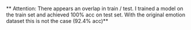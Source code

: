 ** Attention: There appears an overlap in train / test. I trained a model on the train set and achieved 100% acc on test set. With the original emotion dataset this is not the case (92.4% acc)**